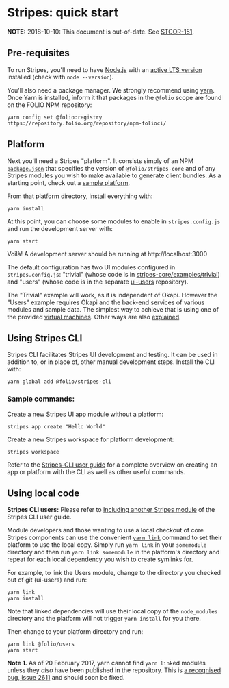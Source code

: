 # Stripes: quick start

**NOTE:** 2018-10-10: This document is out-of-date.
See [STCOR-151](https://issues.folio.org/browse/STCOR-151).

## Pre-requisites

To run Stripes, you'll need to have [Node.js](https://nodejs.org/) with an [active LTS version](https://github.com/nodejs/Release#release-schedule) installed (check with `node --version`).

You'll also need a package manager. We strongly recommend using [yarn](https://yarnpkg.com/). Once Yarn is installed, inform it that packages in the `@folio` scope are found on the FOLIO NPM repository:
```
yarn config set @folio:registry https://repository.folio.org/repository/npm-folioci/
```

## Platform

Next you'll need a Stripes "platform". It consists simply of an NPM [`package.json`](https://docs.npmjs.com/files/package.json) that specifies the version of `@folio/stripes-core` and of any Stripes modules you wish to make available to generate client bundles. As a starting point, check out a [sample platform](https://github.com/folio-org/stripes-sample-platform).

From that platform directory, install everything with:
```
yarn install
```

At this point, you can choose some modules to enable in `stripes.config.js` and run the development server with:
```
yarn start
```

Voilà! A development server should be running at http://localhost:3000

The default configuration has two UI modules configured in `stripes.config.js`:
"trivial" (whose code is in [stripes-core/examples/trivial](../examples/trivial))
and "users" (whose code is in the separate [ui-users](https://github.com/folio-org/ui-users) repository).

The "Trivial" example will work, as it is independent of Okapi.
However the "Users" example requires Okapi and the back-end services of various modules and sample data.
The simplest way to achieve that is using one of the provided
[virtual machines](https://github.com/folio-org/folio-ansible/blob/master/README.md).
Other ways are also [explained](https://github.com/folio-org/ui-okapi-console/blob/master/doc/running-a-complete-system.md).


## Using Stripes CLI

Stripes CLI facilitates Stripes UI development and testing.  It can be used in addition to, or in place of, other manual development steps. Install the CLI with:
```
yarn global add @folio/stripes-cli
```

### Sample commands:

Create a new Stripes UI app module without a platform:
```
stripes app create "Hello World"
```

Create a new Stripes workspace for platform development:
```
stripes workspace
```

Refer to the [Stripes-CLI user guide](https://github.com/folio-org/stripes-cli/blob/master/doc/user-guide.md) for a complete overview on creating an app or platform with the CLI as well as other useful commands.


## Using local code

**Stripes CLI users:** Please refer to [Including another Stripes module](https://github.com/folio-org/stripes-cli/blob/master/doc/user-guide.md#including-another-stripes-module) of the Stripes CLI user guide.

Module developers and those wanting to use a local checkout of core Stripes components can use the convenient [`yarn link`](https://yarnpkg.com/en/docs/cli/link) command to set their platform to use the local copy. Simply run `yarn link` in your `somemodule` directory and then run `yarn link somemodule` in the platform's directory and repeat for each local dependency you wish to create symlinks for.

For example, to link the Users module, change to the directory you checked out of git (ui-users) and run:
```
yarn link
yarn install
```

Note that linked dependencies will use their local copy of the `node_modules` directory and the platform will not trigger `yarn install` for you there.

Then change to your platform directory and run:
```
yarn link @folio/users
yarn start
```

**Note 1.** As of 20 February 2017, yarn cannot find `yarn link`ed modules unless they _also_ have been published in the repository. This is [a recognised bug, issue 2611](https://github.com/yarnpkg/yarn/issues/2611) and should soon be fixed.

